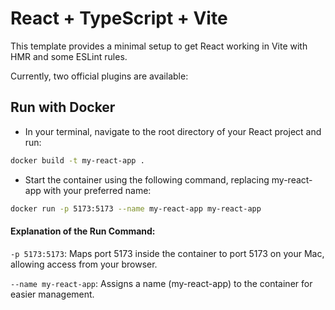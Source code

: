 # React + TypeScript + Vite

This template provides a minimal setup to get React working in Vite with HMR and some ESLint rules.

Currently, two official plugins are available:

## Run with Docker

- In your terminal, navigate to the root directory of your React project and run:

```sh
docker build -t my-react-app .
```

- Start the container using the following command, replacing my-react-app with your preferred name:

```sh
docker run -p 5173:5173 --name my-react-app my-react-app
```

#### Explanation of the Run Command:

`-p 5173:5173`: Maps port 5173 inside the container to port 5173 on your Mac, allowing access from your browser.

`--name my-react-app`: Assigns a name (my-react-app) to the container for easier management.
